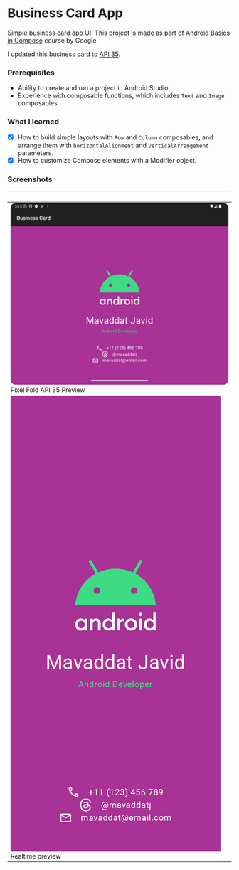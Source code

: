 # Business Card App

Simple business card app UI. This project is made as part of [Android Basics in Compose](https://developer.android.com/courses/android-basics-compose/course) course by Google.

I updated this business card to [API 35](https://developer.android.com/about/versions/15).

### Prerequisites

* Ability to create and run a project in Android Studio.
* Experience with composable functions, which includes `Text` and `Image` composables.

### What I learned

- [x] How to build simple layouts with `Row` and `Column` composables, and arrange them with `horizontalAlignment` and `verticalArrangement` parameters.
- [x] How to customize Compose elements with a Modifier object.

### Screenshots

| &nbsp; |
|---|
| ![Pixel Fold API 35 Preview](./Pixel%20Fold%20Screenshot.png)<br /> Pixel Fold API 35 Preview |
| ![Preview](./Preview.png)<br /> Realtime preview  |